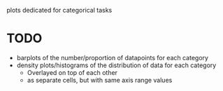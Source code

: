 plots dedicated for categorical tasks

# TODO

- barplots of the number/proportion of datapoints for each category
- density plots/histograms of the distribution of data for each category
    - Overlayed on top of each other
    - as separate cells, but with same axis range values
